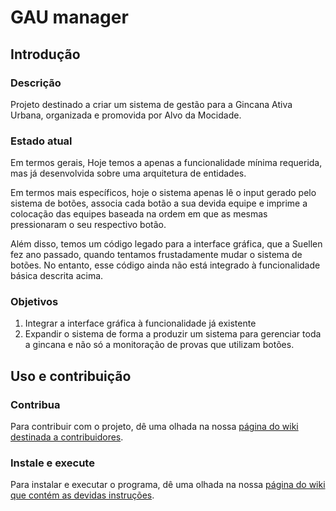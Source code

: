 GAU manager
===========

Introdução
----------

### Descrição

Projeto destinado a criar um sistema de gestão para a Gincana Ativa Urbana, organizada e promovida por Alvo da Mocidade.

### Estado atual

Em termos gerais, Hoje temos a apenas a funcionalidade mínima requerida, mas já desenvolvida sobre uma arquitetura de entidades.

Em termos mais específicos, hoje o sistema apenas lê o input gerado pelo sistema de botões, associa cada botão a sua devida equipe e imprime a colocação das equipes baseada na ordem em que as mesmas pressionaram o seu respectivo botão.

Além disso, temos um código legado para a interface gráfica, que a Suellen fez ano passado, quando tentamos frustadamente mudar o sistema de botões. No entanto, esse código ainda não está integrado à funcionalidade básica descrita acima.

### Objetivos

1. Integrar a interface gráfica à funcionalidade já existente
2. Expandir o sistema de forma a produzir um sistema para gerenciar toda a gincana e não só a monitoração de provas que utilizam botões.

Uso e contribuição
------------------ 

### Contribua

Para contribuir com o projeto, dê uma olhada na nossa [página do wiki destinada a contribuidores](https://github.com/mateusgm/gau/wiki/Como-ajudar-no-desenvolvimento).


### Instale e execute

Para instalar e executar o programa, dê uma olhada na nossa [página do wiki que contém as devidas instruções](https://github.com/mateusgm/gau/wiki/Como-instalar-e-executar-o-programa]).

